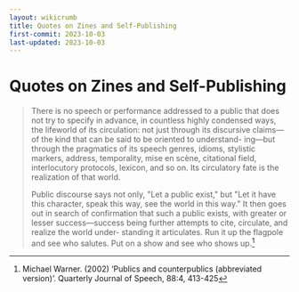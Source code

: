 ```yaml
---
layout: wikicrumb
title: Quotes on Zines and Self-Publishing
first-commit: 2023-10-03
last-updated: 2023-10-03
---
```

# Quotes on Zines and Self-Publishing

> There is no speech or performance addressed to a public that does not try to specify in advance, in countless highly condensed ways, the lifeworld of its circulation: not just through its discursive claims—of the kind that can be said to be oriented to understand- ing—but through the pragmatics of its speech genres, idioms, stylistic markers, address, temporality, mise en scène, citational field, interlocutory protocols, lexicon, and so on. Its circulatory fate is the realization of that world.
>  
> Public discourse says not only, "Let a public exist," but "Let it have this character, speak this way, see the world in this way." It then goes out in search of confirmation that such a public exists, with greater or lesser success—success being further attempts to cite, circulate, and realize the world under- standing it articulates. Run it up the flagpole and see who salutes. Put on a show and see who shows up.[^1]

[^1]:   Michael Warner. (2002) ‘Publics and counterpublics (abbreviated version)’. Quarterly Journal of Speech, 88:4, 413-425